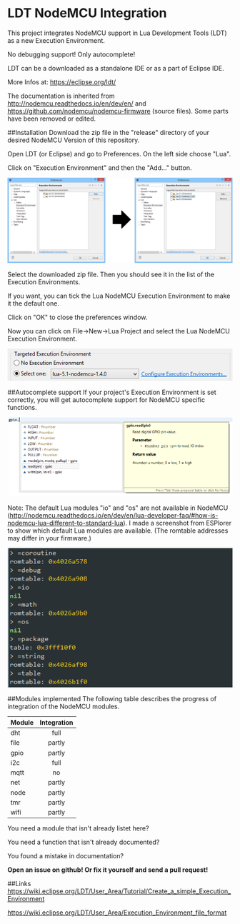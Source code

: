 # LDT NodeMCU Integration

This project integrates NodeMCU support in Lua Development Tools (LDT) as a new Execution Environment.

No debugging support! Only autocomplete!

LDT can be a downloaded as a standalone IDE or as a part of Eclipse IDE.

More Infos at: https://eclipse.org/ldt/

The documentation is inherited from http://nodemcu.readthedocs.io/en/dev/en/ and https://github.com/nodemcu/nodemcu-firmware (source files).
Some parts have been removed or edited.

##Installation
Download the zip file in the "release" directory of your desired NodeMCU Version of this repository.

Open LDT (or Eclipse) and go to Preferences. On the left side choose "Lua".

Click on "Execution Environment" and then the "Add..." button.

![Add zip](/pics/add-ee-compact01.png?raw=true)

Select the downloaded zip file. Then you should see it in the list of the Execution Environments.

If you want, you can tick the Lua NodeMCU Execution Environment to make it the default one.

Click on "OK" to close the preferences window.

Now you can click on File->New->Lua Project and select the Lua NodeMCU Execution Environment.

![Create Project](/pics/create-proj01.png?raw=true)

##Autocomplete support
If your project's Execution Environment is set correctly, you will get autocomplete support for NodeMCU specific functions.

![Autocomplete](/pics/autocomplete01.png?raw=true)

Note: The default Lua modules "io" and "os" are not available in NodeMCU (http://nodemcu.readthedocs.io/en/dev/en/lua-developer-faq/#how-is-nodemcu-lua-different-to-standard-lua).
I made a screenshot from ESPlorer to show which default Lua modules are available. (The romtable addresses may differ in your firmware.)

![Default Lua modules in NodeMCU](/pics/nodemcu-default-lua-modules01.png?raw=true)

##Modules implemented
The following table describes the progress of integration of the NodeMCU modules.

| Module       | Integration  |
| ------------ |:------------:|
| dht          | full         |
| file         | partly       |
| gpio         | partly       |
| i2c          | full         |
| mqtt         | no           |
| net          | partly       |
| node         | partly       |
| tmr          | partly       |
| wifi         | partly       |

You need a module that isn't already listet here?

You need a function that isn't already documented?

You found a mistake in documentation?

**Open an issue on github! Or fix it yourself and send a pull request!**


##Links
https://wiki.eclipse.org/LDT/User_Area/Tutorial/Create_a_simple_Execution_Environment

https://wiki.eclipse.org/LDT/User_Area/Execution_Environment_file_format